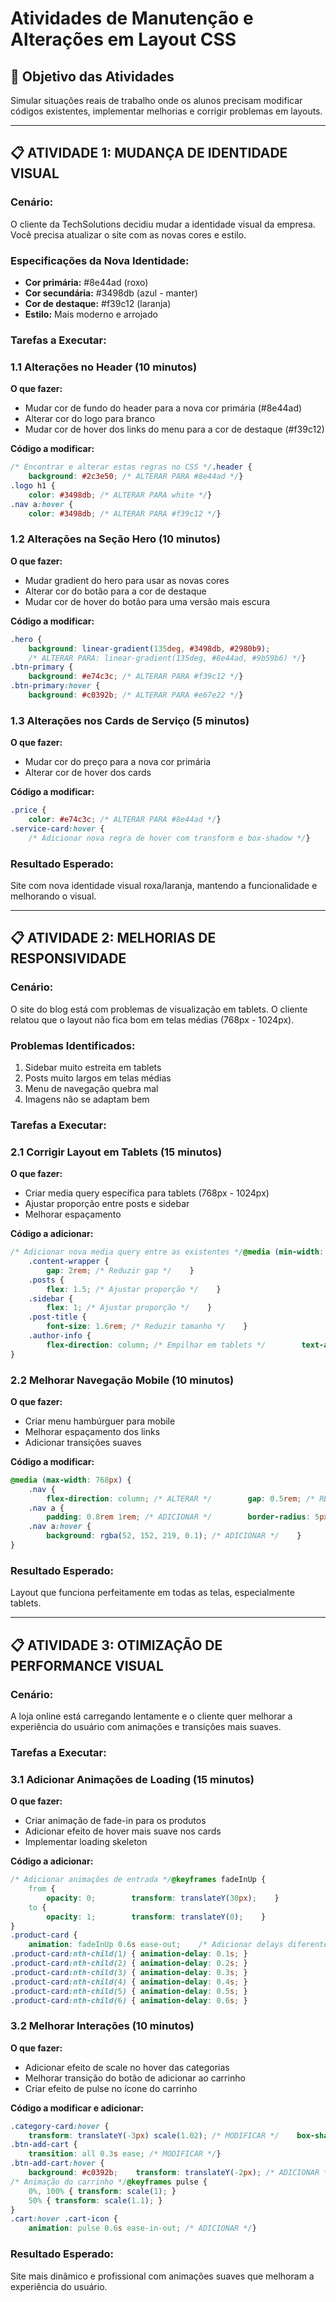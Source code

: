 # Atividades de Manutenção e Alterações em Layout CSS

## 🎯 **Objetivo das Atividades**

Simular situações reais de trabalho onde os alunos precisam modificar códigos existentes, implementar melhorias e corrigir problemas em layouts.

---

## 📋 **ATIVIDADE 1: MUDANÇA DE IDENTIDADE VISUAL**

### **Cenário:**

O cliente da TechSolutions decidiu mudar a identidade visual da empresa. Você precisa atualizar o site com as novas cores e estilo.

### **Especificações da Nova Identidade:**

- **Cor primária:** #8e44ad (roxo)
- **Cor secundária:** #3498db (azul - manter)
- **Cor de destaque:** #f39c12 (laranja)
- **Estilo:** Mais moderno e arrojado

### **Tarefas a Executar:**

### **1.1 Alterações no Header (10 minutos)**

**O que fazer:**
- Mudar cor de fundo do header para a nova cor primária (#8e44ad)
- Alterar cor do logo para branco
- Mudar cor de hover dos links do menu para a cor de destaque (#f39c12)

**Código a modificar:**

```css
/* Encontrar e alterar estas regras no CSS */.header {
    background: #2c3e50; /* ALTERAR PARA #8e44ad */}
.logo h1 {
    color: #3498db; /* ALTERAR PARA white */}
.nav a:hover {
    color: #3498db; /* ALTERAR PARA #f39c12 */}
```

### **1.2 Alterações na Seção Hero (10 minutos)**

**O que fazer:**
- Mudar gradient do hero para usar as novas cores
- Alterar cor do botão para a cor de destaque
- Mudar cor de hover do botão para uma versão mais escura

**Código a modificar:**

```css
.hero {
    background: linear-gradient(135deg, #3498db, #2980b9);
    /* ALTERAR PARA: linear-gradient(135deg, #8e44ad, #9b59b6) */}
.btn-primary {
    background: #e74c3c; /* ALTERAR PARA #f39c12 */}
.btn-primary:hover {
    background: #c0392b; /* ALTERAR PARA #e67e22 */}
```

### **1.3 Alterações nos Cards de Serviço (5 minutos)**

**O que fazer:**
- Mudar cor do preço para a nova cor primária
- Alterar cor de hover dos cards

**Código a modificar:**

```css
.price {
    color: #e74c3c; /* ALTERAR PARA #8e44ad */}
.service-card:hover {
    /* Adicionar nova regra de hover com transform e box-shadow */}
```

### **Resultado Esperado:**

Site com nova identidade visual roxa/laranja, mantendo a funcionalidade e melhorando o visual.

---

## 📋 **ATIVIDADE 2: MELHORIAS DE RESPONSIVIDADE**

### **Cenário:**

O site do blog está com problemas de visualização em tablets. O cliente relatou que o layout não fica bom em telas médias (768px - 1024px).

### **Problemas Identificados:**

1. Sidebar muito estreita em tablets
2. Posts muito largos em telas médias
3. Menu de navegação quebra mal
4. Imagens não se adaptam bem

### **Tarefas a Executar:**

### **2.1 Corrigir Layout em Tablets (15 minutos)**

**O que fazer:**
- Criar media query específica para tablets (768px - 1024px)
- Ajustar proporção entre posts e sidebar
- Melhorar espaçamento

**Código a adicionar:**

```css
/* Adicionar nova media query entre as existentes */@media (min-width: 768px) and (max-width: 1024px) {
    .content-wrapper {
        gap: 2rem; /* Reduzir gap */    }
    .posts {
        flex: 1.5; /* Ajustar proporção */    }
    .sidebar {
        flex: 1; /* Ajustar proporção */    }
    .post-title {
        font-size: 1.6rem; /* Reduzir tamanho */    }
    .author-info {
        flex-direction: column; /* Empilhar em tablets */        text-align: center;    }
}
```

### **2.2 Melhorar Navegação Mobile (10 minutos)**

**O que fazer:**
- Criar menu hambúrguer para mobile
- Melhorar espaçamento dos links
- Adicionar transições suaves

**Código a modificar:**

```css
@media (max-width: 768px) {
    .nav {
        flex-direction: column; /* ALTERAR */        gap: 0.5rem; /* REDUZIR */        padding: 1rem; /* ADICIONAR */    }
    .nav a {
        padding: 0.8rem 1rem; /* ADICIONAR */        border-radius: 5px; /* ADICIONAR */        transition: all 0.3s ease; /* ADICIONAR */    }
    .nav a:hover {
        background: rgba(52, 152, 219, 0.1); /* ADICIONAR */    }
}
```

### **Resultado Esperado:**

Layout que funciona perfeitamente em todas as telas, especialmente tablets.

---

## 📋 **ATIVIDADE 3: OTIMIZAÇÃO DE PERFORMANCE VISUAL**

### **Cenário:**

A loja online está carregando lentamente e o cliente quer melhorar a experiência do usuário com animações e transições mais suaves.

### **Tarefas a Executar:**

### **3.1 Adicionar Animações de Loading (15 minutos)**

**O que fazer:**
- Criar animação de fade-in para os produtos
- Adicionar efeito de hover mais suave nos cards
- Implementar loading skeleton

**Código a adicionar:**

```css
/* Adicionar animações de entrada */@keyframes fadeInUp {
    from {
        opacity: 0;        transform: translateY(30px);    }
    to {
        opacity: 1;        transform: translateY(0);    }
}
.product-card {
    animation: fadeInUp 0.6s ease-out;    /* Adicionar delays diferentes para cada card */}
.product-card:nth-child(1) { animation-delay: 0.1s; }
.product-card:nth-child(2) { animation-delay: 0.2s; }
.product-card:nth-child(3) { animation-delay: 0.3s; }
.product-card:nth-child(4) { animation-delay: 0.4s; }
.product-card:nth-child(5) { animation-delay: 0.5s; }
.product-card:nth-child(6) { animation-delay: 0.6s; }
```

### **3.2 Melhorar Interações (10 minutos)**

**O que fazer:**
- Adicionar efeito de scale no hover das categorias
- Melhorar transição do botão de adicionar ao carrinho
- Criar efeito de pulse no ícone do carrinho

**Código a modificar e adicionar:**

```css
.category-card:hover {
    transform: translateY(-3px) scale(1.02); /* MODIFICAR */    box-shadow: 0 8px 16px rgba(0, 0, 0, 0.15); /* ADICIONAR */}
.btn-add-cart {
    transition: all 0.3s ease; /* MODIFICAR */}
.btn-add-cart:hover {
    background: #c0392b;    transform: translateY(-2px); /* ADICIONAR */    box-shadow: 0 4px 8px rgba(192, 57, 43, 0.3); /* ADICIONAR */}
/* Animação do carrinho */@keyframes pulse {
    0%, 100% { transform: scale(1); }
    50% { transform: scale(1.1); }
}
.cart:hover .cart-icon {
    animation: pulse 0.6s ease-in-out; /* ADICIONAR */}
```

### **Resultado Esperado:**

Site mais dinâmico e profissional com animações suaves que melhoram a experiência do usuário.
